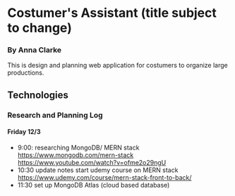 # Costumer's Assistant (title subject to change)

### By Anna Clarke

This is design and planning web application for costumers to organize large productions.

## Technologies



### Research and Planning Log
#### Friday 12/3
* 9:00: researching MongoDB/ MERN stack 
https://www.mongodb.com/mern-stack
https://www.youtube.com/watch?v=ofme2o29ngU
* 10:30 update notes
start udemy course on MERN stack
https://www.udemy.com/course/mern-stack-front-to-back/
* 11:30 set up MongoDB Atlas (cloud based database)
